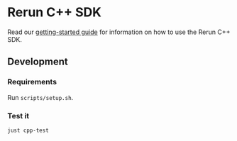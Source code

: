 # Rerun C++ SDK

Read our [getting-started guide](https://www.rerun.io/docs/getting-started/cpp) for information on how to use the Rerun C++ SDK.

## Development
### Requirements
Run `scripts/setup.sh`.

### Test it
`just cpp-test`
